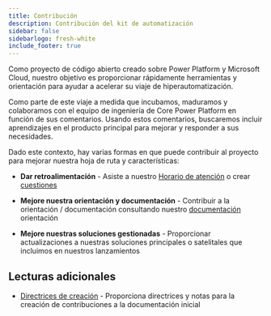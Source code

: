 ```yaml
---
title: Contribución
description: Contribución del kit de automatización
sidebar: false
sidebarlogo: fresh-white
include_footer: true
---
```

Como proyecto de código abierto creado sobre Power Platform y Microsoft Cloud, nuestro objetivo es proporcionar rápidamente herramientas y orientación para ayudar a acelerar su viaje de hiperautomatización.

Como parte de este viaje a medida que incubamos, maduramos y colaboramos con el equipo de ingeniería de Core Power Platform en función de sus comentarios. Usando estos comentarios, buscaremos incluir aprendizajes en el producto principal para mejorar y responder a sus necesidades.

Dado este contexto, hay varias formas en que puede contribuir al proyecto para mejorar nuestra hoja de ruta y características:

- **Dar retroalimentación** - Asiste a nuestro [Horario de atención](/es/office-hours) o crear [cuestiones](/es/contribution/feedback)

- **Mejore nuestra orientación y documentación** - Contribuir a la orientación / documentación consultando nuestro [documentación](/es/contribution/documentation) orientación

- **Mejore nuestras soluciones gestionadas** - Proporcionar actualizaciones a nuestras soluciones principales o satelitales que incluimos en nuestros lanzamientos

## Lecturas adicionales

- [Directrices de creación](/es/contribution/authoring) - Proporciona directrices y notas para la creación de contribuciones a la documentación inicial
